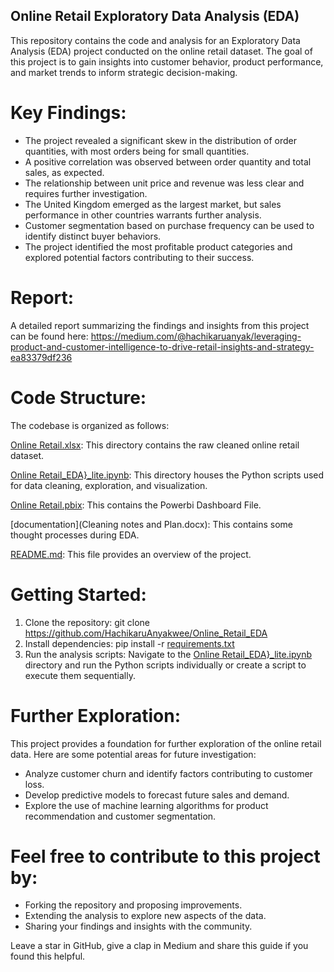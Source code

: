 ## Online Retail Exploratory Data Analysis (EDA)
This repository contains the code and analysis for an Exploratory Data Analysis (EDA) project conducted on the online retail dataset. The goal of this project is to gain insights into customer behavior, product performance, and market trends to inform strategic decision-making.

# Key Findings:
-   The project revealed a significant skew in the distribution of order quantities, with most orders being for small quantities.
-   A positive correlation was observed between order quantity and total sales, as expected.
-   The relationship between unit price and revenue was less clear and requires further investigation.
-   The United Kingdom emerged as the largest market, but sales performance in other countries warrants further analysis.
-   Customer segmentation based on purchase frequency can be used to identify distinct buyer behaviors.
-   The project identified the most profitable product categories and explored potential factors contributing to their success.

# Report:
A detailed report summarizing the findings and insights from this project can be found here: https://medium.com/@hachikaruanyak/leveraging-product-and-customer-intelligence-to-drive-retail-insights-and-strategy-ea83379df236

# Code Structure:
The codebase is organized as follows:

[Online Retail.xlsx](<Online Retail.xlsx>): This directory contains the raw cleaned online retail dataset.

[Online Retail_EDA}_lite.ipynb](<Online Retail_EDA}_lite.ipynb>): This directory houses the Python scripts used for data cleaning, exploration, and visualization.

[Online Retail.pbix](<Online Retail.pbix>): This contains the Powerbi Dashboard File.

[documentation](Cleaning notes and Plan.docx): This contains some thought processes during EDA.

[README.md](README.md): This file provides an overview of the project.

# Getting Started:
1. Clone the repository: 
git clone https://github.com/HachikaruAnyakwee/Online_Retail_EDA
2. Install dependencies: 
pip install -r [requirements.txt](requirements.txt)
3. Run the analysis scripts:
Navigate to the [Online Retail_EDA}_lite.ipynb](<Online Retail_EDA}_lite.ipynb>) directory and run the Python scripts individually or create a script to execute them sequentially.

# Further Exploration:
This project provides a foundation for further exploration of the online retail data. Here are some potential areas for future investigation:
-   Analyze customer churn and identify factors contributing to customer loss.
-   Develop predictive models to forecast future sales and demand.
-   Explore the use of machine learning algorithms for product recommendation and customer segmentation.

# Feel free to contribute to this project by:
-   Forking the repository and proposing improvements.
-   Extending the analysis to explore new aspects of the data.
-   Sharing your findings and insights with the community.


Leave a star in GitHub, give a clap in Medium and share this guide if you found this helpful.